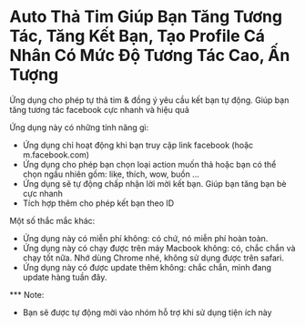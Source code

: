 
# Auto Thả Tim Giúp Bạn Tăng Tương Tác, Tăng Kết Bạn, Tạo Profile Cá Nhân Có Mức Độ Tương Tác Cao, Ấn Tượng
Ứng dụng cho phép tự thả tim & đồng ý yêu cầu kết bạn tự động.
Giúp bạn tăng tương tác facebook cực nhanh và hiệu quả

Ứng dụng này có những tính năng gì:
+ Ứng dụng chỉ hoạt động khi bạn truy cập link facebook (hoặc m.facebook.com)
+ Ứng dụng cho phép bạn chọn loại action muốn thả hoặc bạn có thể chọn ngầu nhiên gồm: like, thích, wow, buồn ...
+ Ứng dụng sẽ tự động chấp nhận lời mời kết bạn. Giúp bạn tăng bạn bè cực nhanh
+ Tích hợp thêm cho phép kết bạn theo ID

Một số thắc mắc khác:
+ Ứng dụng này có miễn phí không: có chứ, nó miễn phí hoàn toàn.
+ Ứng dụng này có chạy được trên máy Macbook không: có, chắc chắn và chạy tốt nữa. Nhớ dùng Chrome nhé, không sử dụng được trên safari.
+ Ứng dụng này có được update thêm không: chắc chắn, mình đang update hàng tuần đây.

*** Note:
+ Bạn sẽ được tự động mời vào nhóm hỗ trợ khi sử dụng tiện ích này
